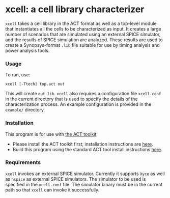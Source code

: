 # xcell: a cell library characterizer

`xcell` takes a cell library in the ACT format as well as a top-level module that instantiates all the cells to be characterized as input.
It creates a large number of scenarios that are simulated using an external SPICE simulator, and the results of SPICE simulation are analyzed.
These results are used to create a Synopsys-format `.lib` file suitable for use by timing analysis and power analysis tools.

### Usage

To run, use:

```
xcell [-Ttech] top.act out
```

This will create `out.lib`. `xcell` also requires a configuration file `xcell.conf` in the current directory that is used to specify the details of the characterization process. An example configuration is provided in the `example/` directory.

### Installation

This program is for use with [the ACT toolkit](https://github.com/asyncvlsi/act).

   * Please install the ACT toolkit first; installation instructions are [here](https://github.com/asyncvlsi/act/blob/master/README.md).
   * Build this program using the standard ACT tool install instructions [here](https://github.com/asyncvlsi/act/blob/master/README_tool.md).

### Requirements

`xcell` invokes an external SPICE simulator. Currently it supports `Xyce` as well as `hspice` as external SPICE simulators. The simulator to be used is specified in the `xcell.conf` file. The simulator binary must be in the current path so that `xcell` can invoke it successfully.
